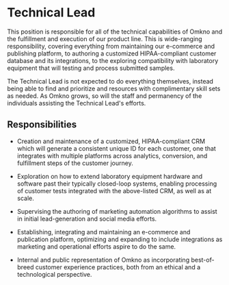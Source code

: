 # Technical Lead

This position is responsible for all of the technical capabilities of Omkno and the fulfillment and execution of our product line. This is wide-ranging responsibility, covering everything from maintaining our e-commerce and publishing platform, to authoring a customized HIPAA-compliant customer database and its integrations, to the exploring compatibility with laboratory equipment that will testing and process submitted samples.

The Technical Lead is not expected to do everything themselves, instead being able to find and prioritize and resources  with complimentary skill sets as needed. As Omkno grows, so will the staff and permanency of the individuals assisting the Technical Lead's efforts.

## Responsibilities  

* Creation and maintenance of a customized, HIPAA-compliant CRM which will generate a consistent unique ID for each customer, one that integrates with multiple platforms across analytics, conversion, and fulfillment steps of the customer journey.

* Exploration on how to extend laboratory equipment hardware and software past their typically closed-loop systems, enabling processing of customer tests integrated with the above-listed CRM, as well as at scale.

* Supervising the authoring of marketing automation algorithms to assist in initial lead-generation and social media efforts.

* Establishing, integrating and maintaining an e-commerce and publication platform, optimizing and expanding to include integrations as marketing and operational efforts aspire to do the same.

* Internal and public representation of Omkno as incorporating best-of-breed customer experience practices, both from an ethical and a technological perspective.
